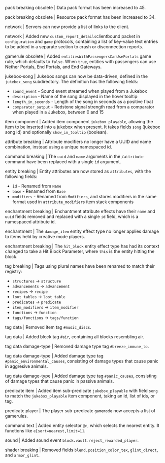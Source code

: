 pack breaking obsolete | Data pack format has been increased to 45.

pack breaking obsolete | Resource pack format has been increased to 34.

network | Servers can now provide a list of links to the client.

network | Added new `custom_report_details`clientbound packet in `configuration` and `game` protocols, containing a list of key-value text entries to be added in a separate section to crash or disconnection reports.

gamerule obsolete | Added `entitiesWithPassengersCanUsePortals` game rule, which defaults to `false`. When `true`, entities with passengers can use Nether Portals, End Portals, and End Gateways.

jukebox-song | Jukebox songs can now be data-driven, defined in the `jukebox_song` subdirectory. The definition has the following fields:
* `sound_event` - Sound event streamed when played from a Jukebox
* `description` - Name of the song displayed in the hover tooltip
* `length_in_seconds` - Length of the song in seconds as a positive float
* `comparator_output` - Redstone signal strength read from a comparator when played in a Jukebox, between 0 and 15

item component | Added item component `jukebox_playable`, allowing the item to be inserted into a jukebox when present. It takes fields `song` (jukebox song id) and optionally `show_in_tooltip` (boolean).

attribute breaking | Attribute modifiers no longer have a UUID and name combination, instead using a unique namespaced id.

command breaking | The `uuid` and `name` arguments in the `/attribute` command have been replaced with a single `id` argument.

entity breaking | Entity attributes are now stored as `attributes`, with the following fields:
* `id` - Renamed from `Name`
* `base` - Renamed from `Base`
* `modifiers` - Renamed from `Modifiers`, and stores modifiers in the same format used in `attribute_modifiers` item stack components

enchantment breaking | Enchantment attribute effects have their `name` and `uuid` fields removed and replaced with a single `id` field, which is a namespaced attribute id.

enchantment | The `damage_item` entity effect type no longer applies damage to items held by creative mode players.

enchantment breaking | The `hit_block` entity effect type has had its context changed to take a Hit Block Parameter, where `this` is the entity hitting the block.

tag breaking | Tags using plural names have been renamed to match their registry:
* `structures` -> `structure`
* `advancements` -> `advancement`
* `recipes` -> `recipe`
* `loot_tables` -> `loot_table`
* `predicates` -> `predicate`
* `item_modifiers` -> `item_modifier`
* `functions` -> `function`
* `tags/functions` -> `tags/function`

tag data | Removed item tag `#music_discs`.

tag data | Added block tag `#air`, containing all blocks resembling air.

tag data damage-type | Removed damage type tag `#breeze_immune_to`.

tag data damage-type | Added damage type tag `#panic_environmental_causes`, consisting of damage types that cause panic in aggresive animals.

tag data damage-type | Added damage type tag `#panic_causes`, consisting of damage types that cause panic in passive animals.

predicate item | Added item sub-predicate `jukebox_playable` with field `song` to match the `jukebox_playable` item component, taking an id, list of ids, or tag.

predicate player | The player sub-predicate `gamemode` now accepts a list of gamerules.

command text | Added entity selector `@n`, which selects the nearest entity. It functions like `e[sort=nearest,limit=1]`.

sound | Added sound event `block.vault.reject_rewarded_player`.

shader breaking | Removed fields `blend`, `position_color_tex`, `glint_direct`, and `armor_glint`.